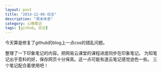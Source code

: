 ```yaml
---
layout: post
title: "2014-12-06-日志"
description: "周末休息"
category: 心情笔记
tags: [github, 日记]
---
```


今天算是修复了github的blog上一点css的错乱问题。

整理了一下印象笔记的内容。把网易云课堂的课程进度同步在印象笔记。
为知笔记出乎意料的好，保存网页十分保真。这一点可能有道云笔记感觉逊色一些。
三个笔记配合着使用吧！






